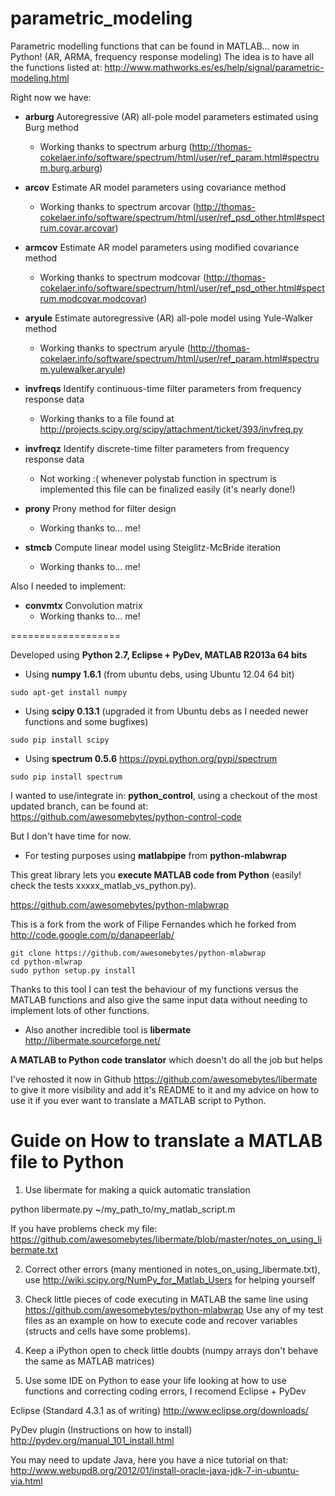 parametric_modeling
===================

Parametric modelling functions that can be found in MATLAB... now in Python!
(AR, ARMA, frequency response modeling)
The idea is to have all the functions listed at: http://www.mathworks.es/es/help/signal/parametric-modeling.html

Right now we have:

* **arburg**	Autoregressive (AR) all-pole model parameters estimated using Burg method
  * Working thanks to spectrum arburg (http://thomas-cokelaer.info/software/spectrum/html/user/ref_param.html#spectrum.burg.arburg)

* **arcov**	Estimate AR model parameters using covariance method
  * Working thanks to spectrum arcovar (http://thomas-cokelaer.info/software/spectrum/html/user/ref_psd_other.html#spectrum.covar.arcovar)

* **armcov**	Estimate AR model parameters using modified covariance method
  * Working thanks to spectrum modcovar (http://thomas-cokelaer.info/software/spectrum/html/user/ref_psd_other.html#spectrum.modcovar.modcovar)

* **aryule**	Estimate autoregressive (AR) all-pole model using Yule-Walker method
  * Working thanks to spectrum aryule (http://thomas-cokelaer.info/software/spectrum/html/user/ref_param.html#spectrum.yulewalker.aryule)

* **invfreqs**	Identify continuous-time filter parameters from frequency response data
  * Working thanks to a file found at http://projects.scipy.org/scipy/attachment/ticket/393/invfreq.py

* **invfreqz**	Identify discrete-time filter parameters from frequency response data
  * Not working :( whenever polystab function in spectrum is implemented this file can be finalized easily (it's nearly done!)

* **prony**	 Prony method for filter design
  * Working thanks to... me!

* **stmcb**	Compute linear model using Steiglitz-McBride iteration
  * Working thanks to... me!

Also I needed to implement:

* **convmtx**    Convolution matrix
  * Working thanks to... me!


===================

Developed using **Python 2.7, Eclipse + PyDev, MATLAB R2013a 64 bits**

* Using **numpy 1.6.1** (from ubuntu debs, using Ubuntu 12.04 64 bit)
```
sudo apt-get install numpy
```

* Using **scipy 0.13.1** (upgraded it from Ubuntu debs as I needed newer functions and some bugfixes)
```
sudo pip install scipy
```

* Using **spectrum 0.5.6** https://pypi.python.org/pypi/spectrum
```
sudo pip install spectrum 
```


I wanted to use/integrate in: **python_control**, using a checkout of the most updated branch, can be found at:
https://github.com/awesomebytes/python-control-code

But I don't have time for now.


* For testing purposes using **matlabpipe** from **python-mlabwrap**

This great library lets you **execute MATLAB code from Python** (easily! check the tests xxxxx_matlab_vs_python.py).

https://github.com/awesomebytes/python-mlabwrap

This is a fork from the work of Filipe Fernandes which he forked from http://code.google.com/p/danapeerlab/
```
git clone https://github.com/awesomebytes/python-mlabwrap
cd python-mlwrap
sudo python setup.py install
```

Thanks to this tool I can test the behaviour of my functions versus the MATLAB functions
and also give the same input data without needing to implement lots of other functions.

* Also another incredible tool is **libermate** http://libermate.sourceforge.net/

**A MATLAB to Python code translator** which doesn't do all the job but helps

I've rehosted it now in Github https://github.com/awesomebytes/libermate to give it more visibility and 
add it's README to it and my advice on how to use it if you ever want to translate a MATLAB script to Python.

Guide on How to translate a MATLAB file to Python
====================

1) Use libermate for making a quick automatic translation

python libermate.py ~/my_path_to/my_matlab_script.m

If you have problems check my file: https://github.com/awesomebytes/libermate/blob/master/notes_on_using_libermate.txt

2) Correct other errors (many mentioned in notes_on_using_libermate.txt), use http://wiki.scipy.org/NumPy_for_Matlab_Users for helping yourself

3) Check little pieces of code executing in MATLAB the same line using https://github.com/awesomebytes/python-mlabwrap Use any of my test files as an example on how to execute code and recover variables (structs and cells have some problems).

4) Keep a iPython open to check little doubts (numpy arrays don't behave the same as MATLAB matrices)

5) Use some IDE on Python to ease your life looking at how to use functions and correcting coding errors, I recomend Eclipse + PyDev

Eclipse (Standard 4.3.1 as of writing) http://www.eclipse.org/downloads/

PyDev plugin (Instructions on how to install) http://pydev.org/manual_101_install.html

You may need to update Java, here you have a nice tutorial on that: http://www.webupd8.org/2012/01/install-oracle-java-jdk-7-in-ubuntu-via.html

